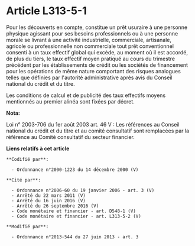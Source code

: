 # Article L313-5-1

Pour les découverts en compte, constitue un prêt usuraire à une personne physique agissant pour ses besoins professionnels ou
à une personne morale se livrant à une activité industrielle, commerciale, artisanale, agricole ou professionnelle non
commerciale tout prêt conventionnel consenti à un taux effectif global qui excède, au moment où il est accordé, de plus du
tiers, le taux effectif moyen pratiqué au cours du trimestre précédent par les établissements de crédit ou les sociétés de
financement pour les opérations de même nature comportant des risques analogues telles que définies par l'autorité
administrative après avis du Conseil national du crédit et du titre.

Les conditions de calcul et de publicité des taux effectifs moyens mentionnés au premier alinéa sont fixées par décret.

**Nota:**

Loi n° 2003-706 du 1er août 2003 art. 46 V : Les références au Conseil national du crédit et du titre et au comité
consultatif sont remplacées par la référence au Comité consultatif du secteur financier.

**Liens relatifs à cet article**

	**Codifié par**:

	  - Ordonnance n°2000-1223 du 14 décembre 2000 (V)

	**Cité par**:

	  - Ordonnance n°2006-60 du 19 janvier 2006 - art. 3 (V)
	  - Arrêté du 22 mars 2011 (V)
	  - Arrêté du 16 juin 2016 (V)
	  - Arrêté du 26 septembre 2016 (V)
	  - Code monétaire et financier - art. D548-1 (V)
	  - Code monétaire et financier - art. L313-5-2 (V)

	**Modifié par**:

	  - Ordonnance n°2013-544 du 27 juin 2013 - art. 3

